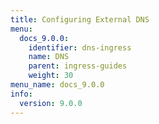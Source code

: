 ```yaml
---
title: Configuring External DNS
menu:
  docs_9.0.0:
    identifier: dns-ingress
    name: DNS
    parent: ingress-guides
    weight: 30
menu_name: docs_9.0.0
info:
  version: 9.0.0
---
```


